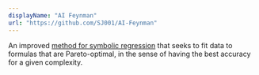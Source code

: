 ```yaml
---
displayName: "AI Feynman"
url: "https://github.com/SJ001/AI-Feynman"
---
```


 An improved [method for symbolic regression](https://proceedings.neurips.cc/paper/2020/hash/33a854e247155d590883b93bca53848a-Abstract.html) that seeks to fit data to  formulas that are Pareto-optimal, in the sense of having the best  accuracy for a given complexity.